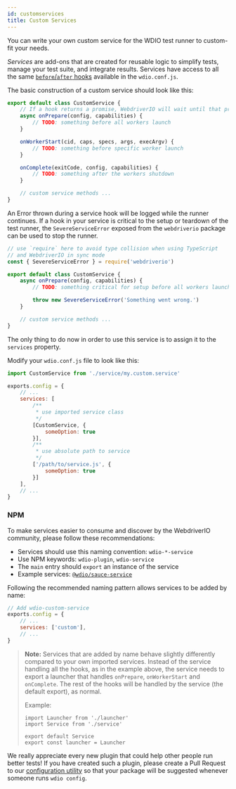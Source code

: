 ```yaml
---
id: customservices
title: Custom Services
---
```


You can write your own custom service for the WDIO test runner to custom-fit your needs.

<dfn>Services</dfn> are add-ons that are created for reusable logic to simplify tests, manage your test suite, and integrate results. Services have access to all the same [`before`/`after` hooks](ConfigurationFile.md) available in the `wdio.conf.js`.

The basic construction of a custom service should look like this:

```js
export default class CustomService {
    // If a hook returns a promise, WebdriverIO will wait until that promise is resolved to continue.
    async onPrepare(config, capabilities) {
        // TODO: something before all workers launch
    }

    onWorkerStart(cid, caps, specs, args, execArgv) {
        // TODO: something before specific worker launch
    }

    onComplete(exitCode, config, capabilities) {
        // TODO: something after the workers shutdown
    }

    // custom service methods ...
}
```

An Error thrown during a service hook will be logged while the runner continues. If a hook in your service is critical to the setup or teardown of the test runner, the `SevereServiceError` exposed from the `webdriverio` package can be used to stop the runner.

```js
// use `require` here to avoid type collision when using TypeScript
// and WebdriverIO in sync mode
const { SevereServiceError } = require('webdriverio')

export default class CustomService {
    async onPrepare(config, capabilities) {
        // TODO: something critical for setup before all workers launch

        throw new SevereServiceError('Something went wrong.')
    }

    // custom service methods ...
}
```

The only thing to do now in order to use this service is to assign it to the `services` property.

Modify your `wdio.conf.js` file to look like this:

```js
import CustomService from './service/my.custom.service'

exports.config = {
    // ...
    services: [
        /**
         * use imported service class
         */
        [CustomService, {
            someOption: true
        }],
        /**
         * use absolute path to service
         */
        ['/path/to/service.js', {
            someOption: true
        }]
    ],
    // ...
}
```

### NPM

To make services easier to consume and discover by the WebdriverIO community, please follow these recommendations:

* Services should use this naming convention: `wdio-*-service`
* Use NPM keywords: `wdio-plugin`, `wdio-service`
* The `main` entry should `export` an instance of the service
* Example services: [`@wdio/sauce-service`](https://github.com/webdriverio/webdriverio/tree/master/packages/wdio-sauce-service)

Following the recommended naming pattern allows services to be added by name:

```js
// Add wdio-custom-service
exports.config = {
    // ...
    services: ['custom'],
    // ...
}
```

> **Note:** Services that are added by name behave slightly differently compared to your own imported services. Instead of the service handling all the hooks, as in the example above, the service needs to export a launcher that handles `onPrepare`, `onWorkerStart` and `onComplete`. The rest of the hooks will be handled by the service (the default export), as normal.
>
> Example:
>
> ```
> import Launcher from './launcher'
> import Service from './service'
>
> export default Service
> export const launcher = Launcher
> ```

We really appreciate every new plugin that could help other people run better tests! If you have created such a plugin, please create a Pull Request to our [configuration utility](https://github.com/webdriverio/webdriverio/blob/master/packages/wdio-cli/src/config.js#L20-L34) so that your package will be suggested whenever someone runs `wdio config`.
